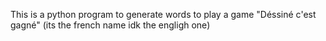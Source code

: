 This is a python program to generate words to play a game "Déssiné c'est gagné" (its the french name idk the engligh one)